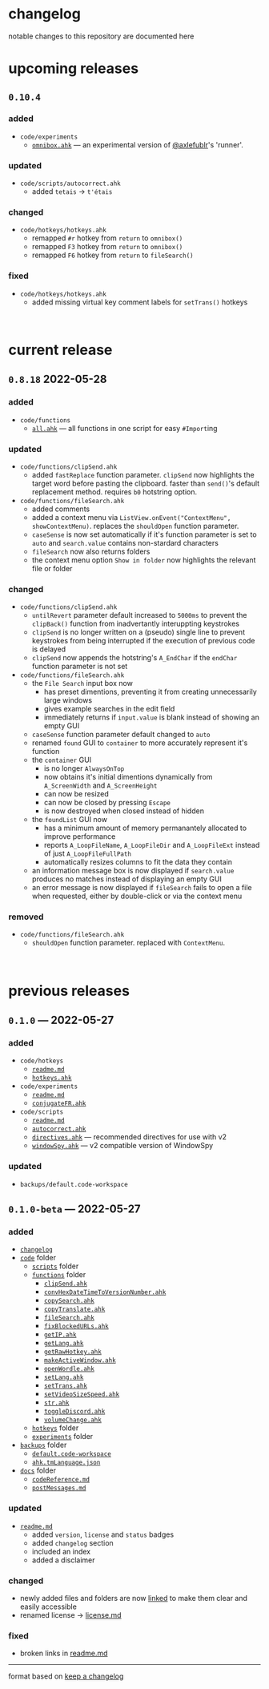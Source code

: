 # changelog
notable changes to this repository are documented here

<!--
`### added` for new features
`### updated` for existing features that have new functionality
`### changed` for changes in existing functionality
`### deprecated` for soon-to-be removed features
`### removed` for now removed features
`### fixed` for any bug fixes
`### security` in case of vulnerabilities
-->

# upcoming releases
## `0.10.4`
### added
- `code/experiments`
	- [`omnibox.ahk`](code/experiments/omnibox.ahk) — an experimental version of [@axlefublr](https://github.com/axlefublr)'s 'runner'.

### updated
- `code/scripts/autocorrect.ahk`
	- added `tetais` → `t'étais`

### changed
- `code/hotkeys/hotkeys.ahk`
	- remapped `#r` hotkey from `return` to `omnibox()`
	- remapped `F3` hotkey from `return` to `omnibox()`
	- remapped `F6` hotkey from `return` to `fileSearch()`

### fixed
- `code/hotkeys/hotkeys.ahk`
	- added missing virtual key comment labels for `setTrans()` hotkeys

<br>

# current release
## `0.8.18` 2022-05-28
### added
- `code/functions`
	- [`all.ahk`](code/functions/all.ahk) — all functions in one script for easy `#Import`ing

### updated
- `code/functions/clipSend.ahk`
	- added `fastReplace` function parameter. `clipSend` now highlights the target word before pasting the clipboard. faster than `send()`'s default replacement method. requires `b0` hotstring option.
- `code/functions/fileSearch.ahk`
	- added comments
	- added a context menu via `ListView.onEvent("ContextMenu", showContextMenu)`. replaces the `shouldOpen` function parameter.
	- `caseSense` is now set automatically if it's function parameter is set to `auto` and `search.value` contains non-stardard characters
	- `fileSearch` now also returns folders
	- the context menu option `Show in folder` now highlights the relevant file or folder

### changed
- `code/functions/clipSend.ahk`
	- `untilRevert` parameter default increased to `5000ms` to prevent the `clipBack()` function from inadvertantly interuppting keystrokes
	- `clipSend` is no longer written on a (pseudo) single line to prevent keystrokes from being interrupted if the execution of previous code is delayed
	- `clipSend` now appends the hotstring's `A_EndChar` if the `endChar` function parameter is not set
- `code/functions/fileSearch.ahk`
	- the `File Search` input box now
		- has preset dimentions, preventing it from creating unnecessarily large windows
		- gives example searches in the edit field
		- immediately returns if `input.value` is blank instead of showing an empty GUI
	- `caseSense` function parameter default changed to `auto`
	- renamed `found` GUI to `container` to more accurately represent it's function
	- the `container` GUI
		- is no longer `AlwaysOnTop`
		- now obtains it's initial dimentions dynamically from `A_ScreenWidth` and `A_ScreenHeight` 
		- can now be resized
		- can now be closed by pressing `Escape`
		- is now destroyed when closed instead of hidden
	- the `foundList` GUI now
		- has a minimum amount of memory permanantely allocated to improve performance
		- reports `A_LoopFileName`, `A_LoopFileDir` and `A_LoopFileExt` instead of just `A_LoopFileFullPath`
		- automatically resizes columns to fit the data they contain
	- an information message box is now displayed if `search.value` produces no matches instead of displaying an empty GUI
	- an error message is now displayed if `fileSearch` fails to open a file when requested, either by double-click or via the context menu

### removed
- `code/functions/fileSearch.ahk`
	- `shouldOpen` function parameter. replaced with `ContextMenu`.

<br>

# previous releases
## `0.1.0` — 2022-05-27
### added
- `code/hotkeys`
	- [`readme.md`](code/hotkeys/README.md)
	- [`hotkeys.ahk`](code/hotkeys/hotkeys.ahk)
- `code/experiments`
	- [`readme.md`](code/experiments/README.md)
	- [`conjugateFR.ahk`](code/experiments/conjugateFR.ahk)
- `code/scripts`
	- [`readme.md`](code/scripts/README.md)
	- [`autocorrect.ahk`](code/scripts/autocorrect.ahk)
	- [`directives.ahk`](code/scripts/directives.ahk) — recommended directives for use with v2
	- [`windowSpy.ahk`](code/scripts/WindowSpy.ahk) — v2 compatible version of WindowSpy

### updated
- `backups/default.code-workspace`

## `0.1.0-beta` — 2022-05-27
### added
- [`changelog`](CHANGELOG.md)
- [`code`](code) folder
	- [`scripts`](code/scripts) folder
	- [`functions`](code/functions) folder
		- [`clipSend.ahk`](code/functions/clipSend.ahk)
		- [`convHexDateTimeToVersionNumber.ahk`](code/functions/convHexDateTimeToVersionNumber.ahk)
		- [`copySearch.ahk`](code/functions/copySearch.ahk)
		- [`copyTranslate.ahk`](code/functions/copyTranslate.ahk)
		- [`fileSearch.ahk`](code/functions/fileSearch.ahk)
		- [`fixBlockedURLs.ahk`](code/functions/fixBlockedURLs.ahk)
		- [`getIP.ahk`](code/functions/getIP.ahk)
		- [`getLang.ahk`](code/functions/getLang.ahk)
		- [`getRawHotkey.ahk`](code/functions/getRawHotkey.ahk)
		- [`makeActiveWindow.ahk`](code/functions/makeActiveWindow.ahk)
		- [`openWordle.ahk`](code/functions/openWordle.ahk)
		- [`setLang.ahk`](code/functions/setLang.ahk)
		- [`setTrans.ahk`](code/functions/setTrans.ahk)
		- [`setVideoSizeSpeed.ahk`](code/functions/setVideoSizeSpeed.ahk)
		- [`str.ahk`](code/functions/str.ahk)
		- [`toggleDiscord.ahk`](code/functions/toggleDiscord.ahk)
		- [`volumeChange.ahk`](code/functions/volumeChange.ahk)
	- [`hotkeys`](code/hotkeys) folder
	- [`experiments`](code/experiments) folder
- [`backups`](backups) folder
	- [`default.code-workspace`](backups/default.code-workspace)
	- [`ahk.tmLanguage.json`](backups/ahk.tmLanguage.json)
- [`docs`](docs) folder
	- [`codeReference.md`](docs/codeReference.md)
	- [`postMessages.md`](docs/postMessages.md)

### updated
- [`readme.md`](README.md)
	- added `version`, `license` and `status` badges
	- added `changelog` section
	- included an index
	- added a disclaimer 

### changed
- newly added files and folders are now [linked](#) to make them clear and easily accessible
- renamed license → [license.md](LICENSE.md)

### fixed
- broken links in [readme.md](README.md)

---
format based on [keep a changelog](https://keepachangelog.com/)
